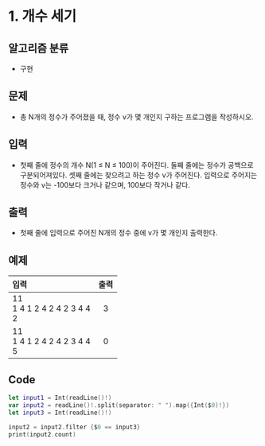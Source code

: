 # 1. 개수 세기
## 알고리즘 분류
*  구현

## 문제
* 총 N개의 정수가 주어졌을 때, 정수 v가 몇 개인지 구하는 프로그램을 작성하시오.

## 입력
* 첫째 줄에 정수의 개수 N(1 ≤ N ≤ 100)이 주어진다. 둘째 줄에는 정수가 공백으로 구분되어져있다. 셋째 줄에는 찾으려고 하는 정수 v가 주어진다. 입력으로 주어지는 정수와 v는 -100보다 크거나 같으며, 100보다 작거나 같다.

## 출력
* 첫째 줄에 입력으로 주어진 N개의 정수 중에 v가 몇 개인지 출력한다.

## 예제
|입력|출력|
|:---|:---:|
|11<br>1 4 1 2 4 2 4 2 3 4 4<br>2|3|
|11<br>1 4 1 2 4 2 4 2 3 4 4<br>5|0|

## Code
```swift
let input1 = Int(readLine()!)
var input2 = readLine()!.split(separator: " ").map({Int($0)!})
let input3 = Int(readLine()!)

input2 = input2.filter {$0 == input3}
print(input2.count)
```